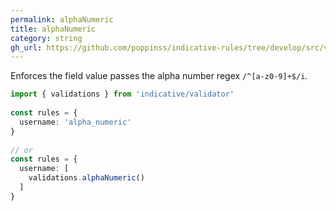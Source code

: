 ```yaml
---
permalink: alphaNumeric
title: alphaNumeric
category: string
gh_url: https://github.com/poppinss/indicative-rules/tree/develop/src/validations/string/alphaNumeric.ts
---
```


Enforces the field value passes the alpha number regex `/^[a-z0-9]+$/i`.
 
```ts
import { validations } from 'indicative/validator'
 
const rules = {
  username: 'alpha_numeric'
}
 
// or
const rules = {
  username: [
    validations.alphaNumeric()
  ]
}
```